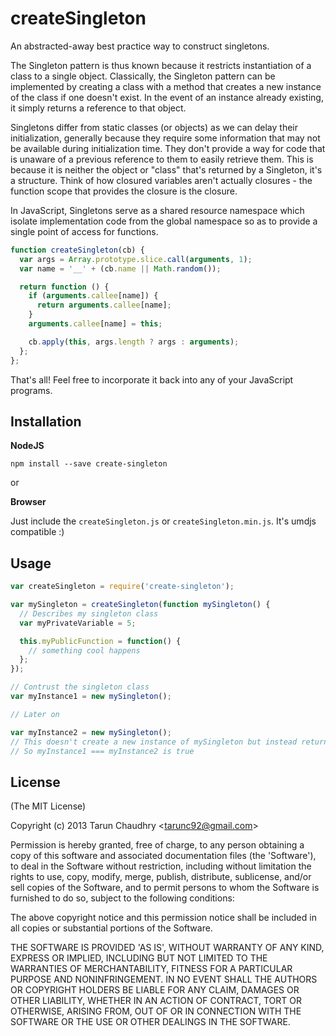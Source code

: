 
# createSingleton

  An abstracted-away best practice way to construct singletons.

  The Singleton pattern is thus known because it restricts instantiation of a class to a single object. Classically, the Singleton pattern can be implemented by creating a class with a method that creates a new instance of the class if one doesn't exist. In the event of an instance already existing, it simply returns a reference to that object.

  Singletons differ from static classes (or objects) as we can delay their initialization, generally because they require some information that may not be available during initialization time. They don't provide a way for code that is unaware of a previous reference to them to easily retrieve them. This is because it is neither the object or "class" that's returned by a Singleton, it's a structure. Think of how closured variables aren't actually closures - the function scope that provides the closure is the closure.

  In JavaScript, Singletons serve as a shared resource namespace which isolate implementation code from the global namespace so as to provide a single point of access for functions.

```javascript
function createSingleton(cb) {
  var args = Array.prototype.slice.call(arguments, 1);
  var name = '__' + (cb.name || Math.random());

  return function () {
    if (arguments.callee[name]) {
      return arguments.callee[name];
    }
    arguments.callee[name] = this;

    cb.apply(this, args.length ? args : arguments);
  };
};
```

That's all! Feel free to incorporate it back into any of your JavaScript programs.

## Installation

**NodeJS**

`npm install --save create-singleton`

or

**Browser**

Just include the `createSingleton.js` or `createSingleton.min.js`. It's umdjs compatible :)

## Usage

```javascript
var createSingleton = require('create-singleton');

var mySingleton = createSingleton(function mySingleton() {
  // Describes my singleton class
  var myPrivateVariable = 5;

  this.myPublicFunction = function() {
    // something cool happens
  };
});

// Contrust the singleton class
var myInstance1 = new mySingleton();

// Later on

var myInstance2 = new mySingleton();
// This doesn't create a new instance of mySingleton but instead returns the same one
// So myInstance1 === myInstance2 is true
```

## License

(The MIT License)

Copyright (c) 2013 Tarun Chaudhry &lt;tarunc92@gmail.com&gt;

Permission is hereby granted, free of charge, to any person obtaining
a copy of this software and associated documentation files (the
'Software'), to deal in the Software without restriction, including
without limitation the rights to use, copy, modify, merge, publish,
distribute, sublicense, and/or sell copies of the Software, and to
permit persons to whom the Software is furnished to do so, subject to
the following conditions:

The above copyright notice and this permission notice shall be
included in all copies or substantial portions of the Software.

THE SOFTWARE IS PROVIDED 'AS IS', WITHOUT WARRANTY OF ANY KIND,
EXPRESS OR IMPLIED, INCLUDING BUT NOT LIMITED TO THE WARRANTIES OF
MERCHANTABILITY, FITNESS FOR A PARTICULAR PURPOSE AND NONINFRINGEMENT.
IN NO EVENT SHALL THE AUTHORS OR COPYRIGHT HOLDERS BE LIABLE FOR ANY
CLAIM, DAMAGES OR OTHER LIABILITY, WHETHER IN AN ACTION OF CONTRACT,
TORT OR OTHERWISE, ARISING FROM, OUT OF OR IN CONNECTION WITH THE
SOFTWARE OR THE USE OR OTHER DEALINGS IN THE SOFTWARE.
